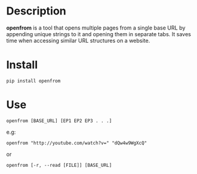 # Description
**openfrom** is a tool that opens multiple pages from a single base URL by appending unique strings to it and opening them in separate tabs. It saves time when accessing similar URL structures on a website.
# Install
`pip install openfrom`
# Use

`openfrom [BASE_URL] [EP1 EP2 EP3 . . .]`

e.g:

	openfrom "http://youtube.com/watch?v=" "dQw4w9WgXcQ"

or

`openfrom [-r, --read [FILE]] [BASE_URL]`
